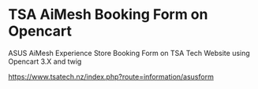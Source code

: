 # TSA AiMesh Booking Form on Opencart

ASUS AiMesh Experience Store Booking Form on TSA Tech Website using Opencart 3.X and twig

https://www.tsatech.nz/index.php?route=information/asusform
